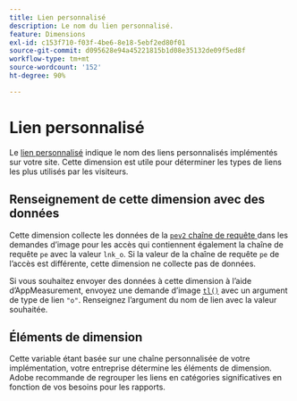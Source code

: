 ```yaml
---
title: Lien personnalisé
description: Le nom du lien personnalisé.
feature: Dimensions
exl-id: c153f710-f03f-4be6-8e18-5ebf2ed80f01
source-git-commit: d095628e94a45221815b1d08e35132de09f5ed8f
workflow-type: tm+mt
source-wordcount: '152'
ht-degree: 90%

---
```


# Lien personnalisé

Le [lien personnalisé](overview.md) indique le nom des liens personnalisés implémentés sur votre site. Cette dimension est utile pour déterminer les types de liens les plus utilisés par les visiteurs.

## Renseignement de cette dimension avec des données

Cette dimension collecte les données de la [`pev2` chaîne de requête ](/help/implement/validate/query-parameters.md) dans les demandes d’image pour les accès qui contiennent également la chaîne de requête `pe` avec la valeur `lnk_o`. Si la valeur de la chaîne de requête `pe` de l’accès est différente, cette dimension ne collecte pas de données.

Si vous souhaitez envoyer des données à cette dimension à l’aide d’AppMeasurement, envoyez une demande d’image [`tl()`](/help/implement/vars/functions/tl-method.md) avec un argument de type de lien `"o"`. Renseignez l’argument du nom de lien avec la valeur souhaitée.

## Éléments de dimension

Cette variable étant basée sur une chaîne personnalisée de votre implémentation, votre entreprise détermine les éléments de dimension. Adobe recommande de regrouper les liens en catégories significatives en fonction de vos besoins pour les rapports.
